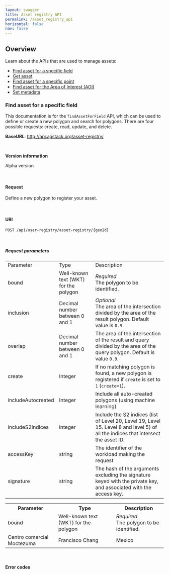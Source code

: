 ```yaml
---
layout: swagger
title: Asset registry API
permalink: /asset_registry_api
horizontal: false
nav: false
---
```


## Overview

Learn about the APIs that are used to manage assets:

* [Find asset for a specific field](#find-asset-for-a-specific-field)
* [Get asset](#get-asset)
* [Find asset for a specific point](#find-asset-for-a-specific-point)
* [Find asset for the Area of Interest (AOI)](#find-asset-for-the-area-of-interest)
* [Set metadata](#set-metadata)

### Find asset for a specific field

This documentation is for the `findAssetForField` API, which can be used to define or create a new polygon and search for polygons. There are four possible requests: create, read, update, and delete. 

**BaseURL**: http://api.agstack.org/asset-registry/
<!--are there any user requirements to use this API?-->
<br />

**Version information**

Alpha version

<br />

#### Request

Define a new polygon to register your asset.
<!--add JSON example of requests-->

<br />

#### URI

`POST /api/user-registry/asset-registry/{geoId}`

<br />

##### Request parameters

<!--Type options: 
We can list if the parameter is a Header, Path, or Body parameter

Object, Array<String>, UUID, String, Boolean, Map<String,String>

is float the appropriate data type to list?

Or do we want to keep the type options that we have-->

|            |              |            |
|------------|-------------|-----------|
| Parameter | Type | Description |
| bound | Well-known text (WKT) for the polygon | _Required_ <br /> The polygon to be identified. <!--I recommend the following (please confirm if this is accurate): Enter the boundaries of a polygon as latitude and longitude degrees-->|
| inclusion | Decimal number between 0 and 1  | _Optional_ <br /> The area of the intersection divided by the area of the result polygon. Default value is `0.9`. |
| overlap |  Decimal number between 0 and 1 | The area of the intersection of the result and query divided by the area of the query polygon. Default is value `0.9`. |
| create |  Integer | If no matching polygon is found, a new polygon is registered if `create` is set to `1` (`create=1`). |
| includeAutocreated |  Integer  | Include all auto-created polygons (using machine learning)|
| includeS2Indices |  integer | Include the S2 indices (list of Level 20, Level 19, Level 15. Level 8 and level 5) of all the indices that intersect the asset ID. <!--what do the levels represent? why is this important?-->|
| accessKey  |  string  | The identifier of the workload making the request <!--is this the username?--> |
| signature  | string | The hash of the arguments excluding the signature keyed with the private key, and associated with the access key.|


<table>
  <tr>
    <th>Parameter</th>
    <th>Type</th>
    <th>Description</th>
  </tr>
  <tr>
    <td>bound</td>
    <td>Well-known text (WKT) for the polygon</td>
    <td><i>Required</i> <br /> The polygon to be identified. </td>
  </tr>
  <tr>
    <td>Centro comercial Moctezuma</td>
    <td>Francisco Chang</td>
    <td>Mexico</td>
  </tr>
</table>



<!--#### Response-->

<!--Add JSON snippet-->

<br />

#### Error codes

<!--Add Error codes if applicable-->
